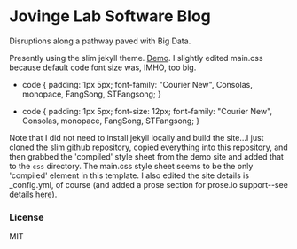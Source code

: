 # Jovinge Lab Software Blog

Disruptions along a pathway paved with Big Data.

Presently using the slim jekyll theme. [Demo](http://syaning.com/slim).  I slightly edited main.css because default code font size was, IMHO, too big.

- code { padding: 1px 5px; font-family: "Courier New", Consolas, monopace, FangSong, STFangsong; }
+ code { padding: 1px 5px; font-size: 12px; font-family: "Courier New", Consolas, monopace, FangSong, STFangsong; }

Note that I did not need to install jekyll locally and build the site...I just cloned the slim github repository, copied everything into this repository, and then grabbed the 'compiled' style sheet from the demo site and added that to the `css` directory.  The main.css style sheet seems to be the only 'compiled' element in this template.  I also edited the site details is _config.yml, of course (and added a prose section for prose.io support--see details [here](http://jovingelabsoftware.github.io/blog/2015/12/03/getting-prose-io-to-work-with-our-github-user-blog/)).

### License

MIT
